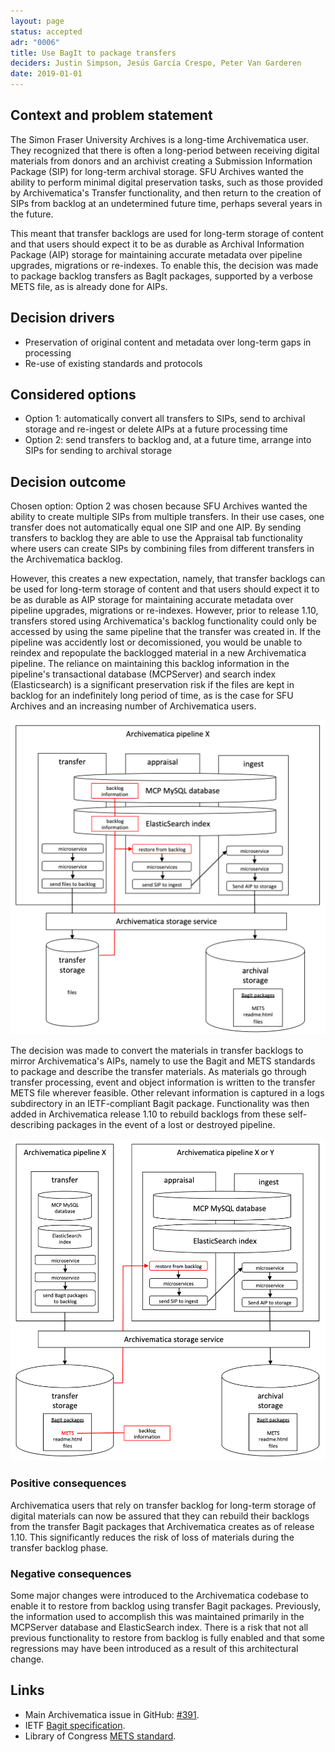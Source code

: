 ```yaml
---
layout: page
status: accepted
adr: "0006"
title: Use BagIt to package transfers
deciders: Justin Simpson, Jesús García Crespo, Peter Van Garderen
date: 2019-01-01
---
```


## Context and problem statement

The Simon Fraser University Archives is a long-time Archivematica user. They
recognized that there is often a long-period between receiving digital materials
from donors and an archivist creating a Submission Information Package (SIP) for
long-term archival storage. SFU Archives wanted the ability to perform minimal
digital preservation tasks, such as those provided by Archivematica's Transfer
functionality, and then return to the creation of SIPs from backlog at an
undetermined future time, perhaps several years in the future.

This meant that transfer backlogs are used for long-term storage of content and
that users should expect it to be as durable as Archival Information Package (AIP)
storage for maintaining accurate metadata over pipeline upgrades, migrations or
re-indexes. To enable this, the decision was made to package backlog transfers as
BagIt packages, supported by a verbose METS file, as is already done for AIPs.

## Decision drivers

* Preservation of original content and metadata over long-term gaps in
  processing
* Re-use of existing standards and protocols

## Considered options

* Option 1: automatically convert all transfers to SIPs, send to archival
  storage and re-ingest or delete AIPs at a future processing time
* Option 2: send transfers to backlog and, at a future time, arrange into SIPs
  for sending to archival storage

## Decision outcome

Chosen option: Option 2 was chosen because SFU Archives wanted the ability to
create multiple SIPs from multiple transfers. In their use cases, one transfer
does not automatically equal one SIP and one AIP. By sending transfers to
backlog they are able to use the Appraisal tab functionality where users can
create SIPs by combining files from different transfers in the Archivematica
backlog.

However, this creates a new expectation, namely, that transfer
backlogs can be used for long-term storage of content and that users should
expect it to be as durable as AIP storage for maintaining accurate metadata
over pipeline upgrades, migrations or re-indexes. However, prior to release
1.10, transfers stored using Archivematica's backlog functionality could only be
accessed by using the same pipeline that the transfer was created in. If the
pipeline was accidently lost or decomissioned, you would be unable to reindex
and repopulate the backlogged material in a new Archivematica pipeline. The
reliance on maintaining this backlog information in the pipeline's transactional
database (MCPServer) and search index (Elasticsearch) is a significant
preservation risk if the files are kept in backlog for an indefinitely long
period of time, as is the case for SFU Archives and an increasing number of
Archivematica users.

![before_archivematica_backlog](/assets/before_archivematica_backlog.png)

The decision was made to convert the materials in transfer backlogs to mirror
Archivematica's AIPs, namely to use the Bagit and METS standards to
package and describe the transfer materials. As materials go through transfer
processing, event and object information is written to the transfer METS file
wherever feasible. Other relevant information is captured in a logs subdirectory
in an IETF-compliant Bagit package. Functionality was then added in Archivematica
release 1.10 to rebuild backlogs from these self-describing packages in the event
of a lost or destroyed pipeline.

![after_archivematica_backlog](/assets/after_archivematica_backlog.png)

### Positive consequences

Archivematica users that rely on transfer backlog for long-term storage of
digital materials can now be assured that they can rebuild their backlogs from
the transfer Bagit packages that Archivematica creates as of release 1.10. This
significantly reduces the risk of loss of materials during the transfer backlog
phase.

### Negative consequences

Some major changes were introduced to the Archivematica codebase to enable it
to restore from backlog using transfer Bagit packages. Previously, the
information used to accomplish this was maintained primarily in the MCPServer
database and ElasticSearch index. There is a risk that not all previous
functionality to restore from backlog is fully enabled and that some
regressions may have been introduced as a result of this architectural change.

## Links

* Main Archivematica issue in GitHub: [#391][0].
* IETF [Bagit specification][1].
* Library of Congress [METS standard][2].

[0]: https://github.com/archivematica/Issues/issues/391
[1]: https://tools.ietf.org/html/rfc8493
[2]: http://www.loc.gov/standards/mets/
